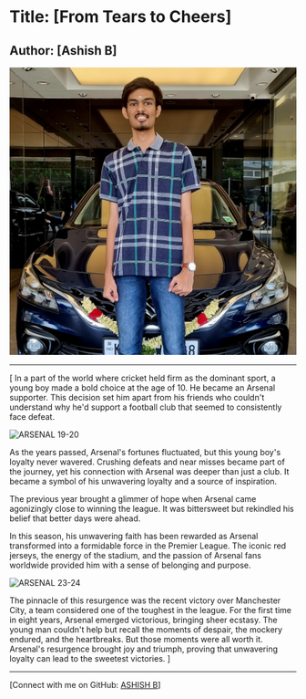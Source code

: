 # Title: [From Tears to Cheers]

## Author: [Ashish B]

![ASHISH B](https://github.com/ASHISH-28-02/Githober2023/blob/main/images/Ashish.jpg)

---

[
In a part of the world where cricket held firm as the dominant sport, a young boy made a bold choice at the age of 10. He became an Arsenal supporter. This decision set him apart from his friends who couldn't understand why he'd support a football club that seemed to consistently face defeat.

![ARSENAL 19-20](https://www.dreamteamfc.com/c/wp-content/uploads/sites/4/2020/01/arsenal-def.jpg?strip=all&quality=100&w=1080&h=1042&crop=1)

As the years passed, Arsenal's fortunes fluctuated, but this young boy's loyalty never wavered. Crushing defeats and near misses became part of the journey, yet his connection with Arsenal was deeper than just a club. It became a symbol of his unwavering loyalty and a source of inspiration.

The previous year brought a glimmer of hope when Arsenal came agonizingly close to winning the league. It was bittersweet but rekindled his belief that better days were ahead.

In this season, his unwavering faith has been rewarded as Arsenal transformed into a formidable force in the Premier League. The iconic red jerseys, the energy of the stadium, and the passion of Arsenal fans worldwide provided him with a sense of belonging and purpose.

![ARSENAL 23-24](https://www.arsenal.com/sites/default/files/styles/large_16x9/public/images/odegaard-lifts-community-shield.png?auto=webp&itok=YAb-_DOr)

The pinnacle of this resurgence was the recent victory over Manchester City, a team considered one of the toughest in the league. For the first time in eight years, Arsenal emerged victorious, bringing sheer ecstasy. The young man couldn't help but recall the moments of despair, the mockery endured, and the heartbreaks. But those moments were all worth it. Arsenal's resurgence brought joy and triumph, proving that unwavering loyalty can lead to the sweetest victories.
]

---

[Connect with me on GitHub: [ASHISH B](https://github.com/ASHISH-28-02)]